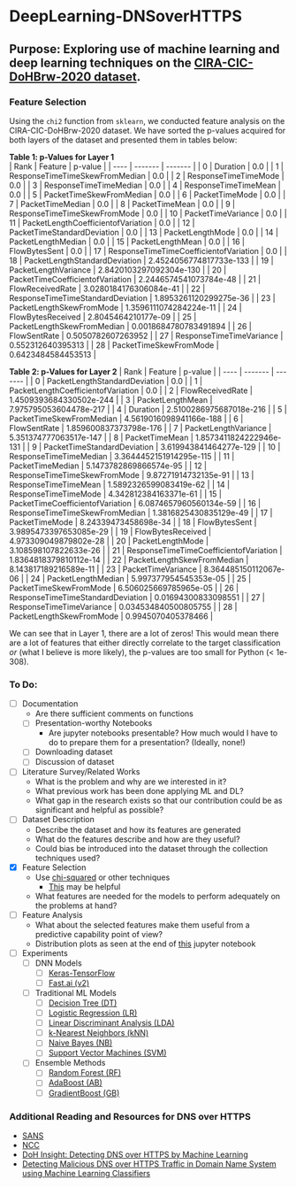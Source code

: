 # DeepLearning-DNSoverHTTPS  
## Purpose: Exploring use of machine learning and deep learning techniques on the [CIRA-CIC-DoHBrw-2020 dataset](https://www.unb.ca/cic/datasets/dohbrw-2020.html).  

### Feature Selection
Using the `chi2` function from `sklearn`, we conducted feature analysis on the CIRA-CIC-DoHBrw-2020 dataset. We have sorted the p-values acquired for both layers of the dataset and presented them in tables below:  

**Table 1: p-Values for Layer 1**  
| Rank | Feature | p-value |
| ---- | ------- | ------- |
| 0 | Duration | 0.0 |
| 1 | ResponseTimeTimeSkewFromMedian | 0.0 |
| 2 | ResponseTimeTimeMode | 0.0 |
| 3 | ResponseTimeTimeMedian | 0.0 |
| 4 | ResponseTimeTimeMean | 0.0 |
| 5 | PacketTimeSkewFromMedian | 0.0 |
| 6 | PacketTimeMode | 0.0 |
| 7 | PacketTimeMedian | 0.0 |
| 8 | PacketTimeMean | 0.0 |
| 9 | ResponseTimeTimeSkewFromMode | 0.0 |
| 10 | PacketTimeVariance | 0.0 |
| 11 | PacketLengthCoefficientofVariation | 0.0 |
| 12 | PacketTimeStandardDeviation | 0.0 |
| 13 | PacketLengthMode | 0.0 |
| 14 | PacketLengthMedian | 0.0 |
| 15 | PacketLengthMean | 0.0 |
| 16 | FlowBytesSent | 0.0 |
| 17 | ResponseTimeTimeCoefficientofVariation | 0.0 |
| 18 | PacketLengthStandardDeviation | 2.4524056774817733e-133 |
| 19 | PacketLengthVariance | 2.8420103297092304e-130 |
| 20 | PacketTimeCoefficientofVariation | 2.2446574541073784e-48 |
| 21 | FlowReceivedRate | 3.0280184176306084e-41 |
| 22 | ResponseTimeTimeStandardDeviation | 1.8953261120299275e-36 |
| 23 | PacketLengthSkewFromMode | 1.3596111074284224e-11 |
| 24 | FlowBytesReceived | 2.8045464210177e-09 |
| 25 | PacketLengthSkewFromMedian | 0.0018684780783491894 |
| 26 | FlowSentRate | 0.5050782607263952 |
| 27 | ResponseTimeTimeVariance | 0.552312640395313 |
| 28 | PacketTimeSkewFromMode | 0.6423484584453513 |

**Table 2: p-Values for Layer 2**
| Rank | Feature | p-value |
| ---- | ------- | ------- |
| 0 | PacketLengthStandardDeviation | 0.0 |
| 1 | PacketLengthCoefficientofVariation | 0.0 |
| 2 | FlowReceivedRate | 1.4509393684330502e-244 |
| 3 | PacketLengthMean | 7.975795053604478e-217 |
| 4 | Duration | 2.5100286975687018e-216 |
| 5 | PacketTimeSkewFromMedian | 4.5619016098941166e-188 |
| 6 | FlowSentRate | 1.859600837373798e-176 |
| 7 | PacketLengthVariance | 5.351374777063517e-147 |
| 8 | PacketTimeMean | 1.8573411824222946e-131 |
| 9 | PacketTimeStandardDeviation | 3.619943841464277e-129 |
| 10 | ResponseTimeTimeMedian | 3.3644452151914295e-115 |
| 11 | PacketTimeMedian | 5.1473782869866574e-95 |
| 12 | ResponseTimeTimeSkewFromMode | 9.87271914732135e-91 |
| 13 | ResponseTimeTimeMean | 1.5892326599083419e-62 |
| 14 | ResponseTimeTimeMode | 4.342812384163371e-61 |
| 15 | PacketTimeCoefficientofVariation | 6.0874657960560134e-59 |
| 16 | ResponseTimeTimeSkewFromMedian | 1.3816825430835129e-49 |
| 17 | PacketTimeMode | 8.24339473458698e-34 |
| 18 | FlowBytesSent | 3.9895473397653085e-29 |
| 19 | FlowBytesReceived | 4.973309049879802e-28 |
| 20 | PacketLengthMode | 3.108598107822633e-26 |
| 21 | ResponseTimeTimeCoefficientofVariation | 1.8364818379810112e-14 |
| 22 | PacketLengthSkewFromMedian | 8.143817189216589e-11 |
| 23 | PacketTimeVariance | 8.364485150112067e-06 |
| 24 | PacketLengthMedian | 5.997377954545353e-05 |
| 25 | PacketTimeSkewFromMode | 6.506025669785965e-05 |
| 26 | ResponseTimeTimeStandardDeviation | 0.01694300833098551 |
| 27 | ResponseTimeTimeVariance | 0.034534840500805755 |
| 28 | PacketLengthSkewFromMode | 0.9945070405378466 |

We can see that in Layer 1, there are a lot of zeros! This would mean there are a lot of features that either directly correlate to the target classification *or* (what I believe is more likely), the p-values are too small for Python (< 1e-308).

### To Do:
- [ ] Documentation
  - Are there sufficient comments on functions
  - [ ] Presentation-worthy Notebooks
    - Are jupyter notebooks presentable? How much would I have to do to prepare them for a presentation? (Ideally, none!)
  - [ ] Downloading dataset
  - [ ] Discussion of dataset
- [ ] Literature Survey/Related Works
  - What is the problem and why are we interested in it?  
  - What previous work has been done applying ML and DL?
  - What gap in the research exists so that our contribution could be as significant and helpful as possible?
- [ ] Dataset Description
  - Describe the dataset and how its features are generated
  - What do the features describe and how are they useful?
  - Could bias be introduced into the dataset through the collection techniques used?
- [x] Feature Selection
  - Use [chi-squared](https://scikit-learn.org/stable/modules/generated/sklearn.feature_selection.chi2.html) or other techniques
    - [This](https://towardsdatascience.com/chi-square-test-for-feature-selection-in-machine-learning-206b1f0b8223) may be helpful
  - What features are needed for the models to perform adequately on the problems at hand?
- [ ] Feature Analysis
  - What about the selected features make them useful from a predictive capability point of view?
  - Distribution plots as seen at the end of [this](https://github.com/rambasnet/DeepLearningMaliciousURLs/blob/master/feature%20analysis.ipynb) jupyter notebook
- [ ] Experiments  
  - [ ] DNN Models
    - [ ] [Keras-TensorFlow](https://keras.io/)
    - [ ] [Fast.ai (v2)](https://docs.fast.ai/quick_start.html)
  - [ ] Traditional ML Models
    - [ ] [Decision Tree (DT)](https://scikit-learn.org/stable/modules/generated/sklearn.tree.DecisionTreeClassifier.html)
    - [ ] [Logistic Regression (LR)](https://scikit-learn.org/stable/modules/generated/sklearn.linear_model.LinearRegression.html)
    - [ ] [Linear Discriminant Analysis (LDA)](https://scikit-learn.org/stable/modules/generated/sklearn.discriminant_analysis.LinearDiscriminantAnalysis.html)
    - [ ] [k-Nearest Neighbors (kNN)](https://scikit-learn.org/stable/modules/generated/sklearn.neighbors.KNeighborsClassifier.html)
    - [ ] [Naive Bayes (NB)](https://scikit-learn.org/stable/modules/generated/sklearn.naive_bayes.GaussianNB.html)
    - [ ] [Support Vector Machines (SVM)](https://scikit-learn.org/stable/modules/generated/sklearn.svm.SVC.html)
  - [ ] Ensemble Methods
    - [ ] [Random Forest (RF)](https://scikit-learn.org/stable/modules/generated/sklearn.ensemble.RandomForestClassifier.html)
    - [ ] [AdaBoost (AB)](https://scikit-learn.org/stable/modules/generated/sklearn.ensemble.AdaBoostClassifier.html)
    - [ ] [GradientBoost (GB)](https://scikit-learn.org/stable/modules/generated/sklearn.ensemble.GradientBoostingClassifier.html)

### Additional Reading and Resources for DNS over HTTPS
 - [SANS](https://www.sans.org/reading-room/whitepapers/dns/paper/39160)
 - [NCC](https://research.nccgroup.com/2020/03/30/impact-of-dns-over-https-doh-on-dns-rebinding-attacks/)
 - [DoH Insight: Detecting DNS over HTTPS by Machine Learning](https://dl.acm.org/doi/10.1145/3407023.3409192)
 - [Detecting Malicious DNS over HTTPS Traffic in Domain Name System using Machine Learning Classifiers](http://pubs.sciepub.com/jcsa/8/2/2/index.html)
 
